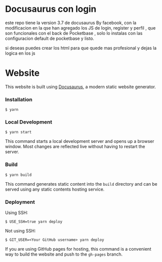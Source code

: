 # Docusaurus con login

este repo tiene la version 3.7 de docusaurus By facebook, con la modificacion en la qse han agregado los JS de login, register y perfil , que son funcionales con el back de Pocketbase , solo lo instalas con las configuracion default de pocketbase y listo.

si deseas puedes crear los html para que quede mas profesional  y dejas la logica en los js



# Website

This website is built using [Docusaurus](https://docusaurus.io/), a modern static website generator.

### Installation

```
$ yarn
```

### Local Development

```
$ yarn start
```

This command starts a local development server and opens up a browser window. Most changes are reflected live without having to restart the server.

### Build

```
$ yarn build
```

This command generates static content into the `build` directory and can be served using any static contents hosting service.

### Deployment

Using SSH:

```
$ USE_SSH=true yarn deploy
```

Not using SSH:

```
$ GIT_USER=<Your GitHub username> yarn deploy
```

If you are using GitHub pages for hosting, this command is a convenient way to build the website and push to the `gh-pages` branch.
